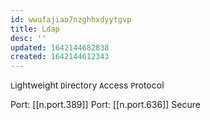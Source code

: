 ```yaml
---
id: wwufajiao7nzghhxdyytgvp
title: Ldap
desc: ''
updated: 1642144682838
created: 1642144612343
---
```



`L`ightweight `D`irectory `A`ccess `P`rotocol

Port: [[n.port.389]]
Port: [[n.port.636]] Secure


